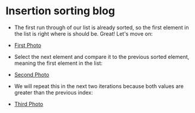 # Insertion sorting blog

- The first run through of our list is already sorted, so the first element in the list is right where is should be. Great! Let's move on:

- [First Photo](first-loop.png)

- Select the next element and compare it to the previous sorted element, meaning the first element in the list:

- [Second Photo](second-photo.png)

- We will repeat this in the next two iterations because both values are greater than the previous index:

- [Third Photo](third-photo.png)

